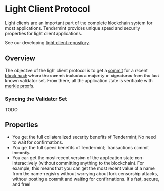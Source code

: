 # Light Client Protocol

Light clients are an important part of the complete blockchain system for most applications.  Tendermint provides unique speed and security properties for light client applications.

See our developing [light-client repository](github.com/tendermint/light-client).

## Overview

The objective of the light client protocol is to get a [commit](/docs/specs/validators#committing-a-block) for a recent [block hash](/docs/specs/block-structure#block-hash) where the commit includes a majority of signatures from the last known validator set.  From there, all the application state is verifiable with [merkle proofs](/docs/specs/merkle-trees#iavl-tree).

### Syncing the Validator Set
TODO

## Properties

- You get the full collateralized security benefits of Tendermint;  No need to wait for confirmations.
- You get the full speed benefits of Tendermint;  Transactions commit instantly.
- You can get the most recent version of the application state non-interactively (without committing anything to the blockchain).  For example, this means that you can get the most recent value of a name from the name-registry without worrying about fork censorship attacks, without posting a commit and waiting for confirmations.  It's fast, secure, and free!

